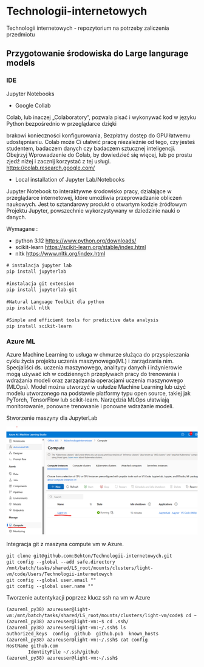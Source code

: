 # Technologii-internetowych
Technologii internetowych - repozytorium na potrzeby zaliczenia przedmiotu


## Przygotowanie środowiska do Large langurage models

### IDE
Jupyter Notebooks 
- Google Collab

Colab, lub inaczej „Colaboratory”, pozwala pisać i wykonywać kod w języku Python bezpośrednio w przeglądarce dzięki

brakowi konieczności konfigurowania,
Bezpłatny dostęp do GPU
łatwemu udostępnianiu.
Colab może Ci ułatwić pracę niezależnie od tego, czy jesteś studentem, badaczem danych czy badaczem sztucznej inteligencji. Obejrzyj Wprowadzenie do Colab, by dowiedzieć się więcej, lub po prostu zjedź niżej i zacznij korzystać z tej usługi.
https://colab.research.google.com/

- Local installation of Jupyter Lab/Notebooks

Jupyter Notebook to interaktywne środowisko pracy, działające w przeglądarce internetowej, które umożliwia przeprowadzanie obliczeń naukowych. Jest to sztandarowy produkt o otwartym kodzie źródłowym Projektu Jupyter, powszechnie wykorzystywany w dziedzinie nauki o danych.


Wymagane : 
- python 3.12
https://www.python.org/downloads/
- scikit-learn
https://scikit-learn.org/stable/index.html
- nltk
https://www.nltk.org/index.html

```
# instalacja jupyter lab 
pip install jupyterlab

#instalacja git extension
pip install jupyterlab-git

#Natural Language Toolkit dla python
pip install nltk

#Simple and efficient tools for predictive data analysis
pip install scikit-learn
```

### Azure ML
Azure Machine Learning to usługa w chmurze służąca do przyspieszania cyklu życia projektu uczenia maszynowego(ML) i zarządzania nim. 
Specjaliści ds. uczenia maszynowego, analitycy danych i inżynierowie mogą używać ich w codziennych przepływach pracy do trenowania i wdrażania modeli oraz zarządzania operacjami uczenia maszynowego (MLOps).
Model można utworzyć w usłudze Machine Learning lub użyć modelu utworzonego na podstawie platformy typu open source, takiej jak PyTorch, TensorFlow lub scikit-learn.
Narzędzia MLOps ułatwiają monitorowanie, ponowne trenowanie i ponowne wdrażanie modeli.

Stworzenie maszyny dla JupyterLab

<img src=https://github.com/Behton/Technologii-internetowych/blob/main/img/img.png>

Integracja git z maszyna compute vm w Azure.
```
git clone git@github.com:Behton/Technologii-internetowych.git
git config --global --add safe.directory /mnt/batch/tasks/shared/LS_root/mounts/clusters/light-vm/code/Users/Technologii-internetowych
git config --global user.email ""  
git config --global user.name ""
```

Tworzenie autentykacji poprzez klucz ssh na vm w Azure
```
(azureml_py38) azureuser@light-vm:/mnt/batch/tasks/shared/LS_root/mounts/clusters/light-vm/code$ cd ~
(azureml_py38) azureuser@light-vm:~$ cd .ssh/
(azureml_py38) azureuser@light-vm:~/.ssh$ ls
authorized_keys  config  github  github.pub  known_hosts
(azureml_py38) azureuser@light-vm:~/.ssh$ cat config 
HostName github.com 
        IdentityFile ~/.ssh/github
(azureml_py38) azureuser@light-vm:~/.ssh$ 
```




